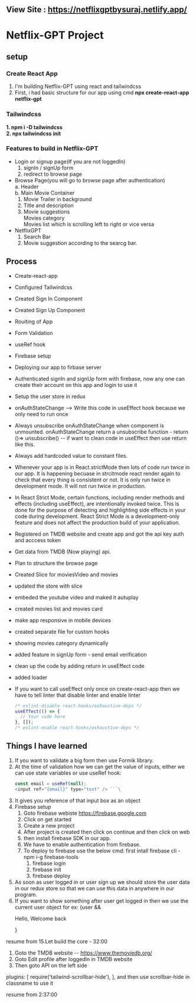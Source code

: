 ## View Site : https://netflixgptbysuraj.netlify.app/
# Netflix-GPT Project

## setup

### Create React App

1. I'm building Netflix-GPT using react and tailwindcss
2. First, i had basic structure for our app using
   cmd **npx create-react-app netflix-gpt**

### Tailwindcss

**1. npm i -D tailwindcss <br> 2. npx tailwindcss init**

### Features to build in Netflix-GPT

- Login or signup page(If you are not loggedIn) <br>
  1.  signIn / signUp form
  2.  redirect to browse page
- Browse Page(you will go to browse page after authentication) <br>
  a. Header <br>
  b. Main Movie Container<br>
  1.  Movie Trailer in background
  2.  Title and description
  3.  Movie suggestions <br> Movies category <br> Movies list which is scrolling left to right or vice versa
- NetflixGPT <br>
  1.  Search Bar
  2.  Movie suggestion according to the searcg bar.

## Process

- Create-react-app
- Configured Tailwindcss
- Created Sign In Component
- Created Sign Up Component
- Rouiting of App
- Form Validation
- useRef hook
- Firebase setup
- Deploying our app to firbase server
- Authenticated signIn and signUp form with firebase, now any one can create their account on this app and login to use it
- Setup the user store in redux
- onAuthStateChange --> Write this code in useEffect hook because we only need to run once
- Always unsubscribe onAuthStateChange when component is unmounted. onAuthStateChange return a unsubscribe function - return ()=> unsubscribe() -- if want to clean code in useEffect then use return like this.
- Always add hardcoded value to constant files.
- Whenever your app is in React.strictMode then lots of code run twice in our app. It is happening becuase in strcitmode react render again to check that every thing is consistent or not. It is only run twice in development mode. It will not run twice in production.
- In React Strict Mode, certain functions, including render methods and effects (including useEffect), are intentionally invoked twice. This is done for the purpose of detecting and highlighting side effects in your code during development. React Strict Mode is a development-only feature and does not affect the production build of your application.
- Registered on TMDB website and create app and got the api key auth and acccess token
- Get data from TMDB (Now playing) api.
- Plan to structure the browse page
- Created Slice for moviesVideo and movies
- updated the store with slice
- embeded the youtube video and maked it autuplay
- created movies list and movies card
- make app responsive in mobile devices
- created separate file for custom hooks
- showing movies category dynamically
- added feature in signUp form - send email verification
- clean up the code by adding return in useEffect code
- added loader
- If you want to call useEffect only once on create-react-app then we have to tell linter that disable linter and enable linter

  ```js
  /* eslint-disable react-hooks/exhaustive-deps */
  useEffect(() => {
    // Your code here
  }, []);
  /* eslint-enable react-hooks/exhaustive-deps */
  ```

## Things I have learned

1. If you want to validate a big form then use Formik library.
2. At the time of validation how we can get the value of inputs, either we can use state variables or use useRef hook:
   ````js
   const email = useRef(null);
   <input ref="{email}" type="text" /> ```\
   ````
3. It gives you reference of that input box as an object
4. Firebase setup <br>
   1. Goto firebase webiste https://firebase.google.com
   2. Click on get started
   3. Create a new project
   4. After project is created then click on continue and then click on web
   5. then install firebase SDK in our app.
   6. We have to enable authentication from firebase.
   7. To deploy to firebase use the below cmd: first intall firebase cli - npm i-g firebase-tools
      1. firebase login
      2. firebase init
      3. firebase deploy
5. As soon as user logged in or user sign up we should store the user data in our redux store so that we can use this data in anywhere in our program.
6. If you want to show something after user get logged in then we use the current user object for ex: {user && <p>Hello, Welcome back</p>}

resume from 15.Let build the core - 32:00

<!-- TMDB(The Movie DataBase) -->

1. Goto the TMDB website -- https://www.themoviedb.org/
2. Goto Edit profile after loggedIn in TMDB website
3. Then goto API on the left side

<!-- Tailwind SCroll bar hide -->

plugins: [
require('tailwind-scrollbar-hide'),
],
and then use scrollbar-hide in classname to use it

resume from 2:37:00
